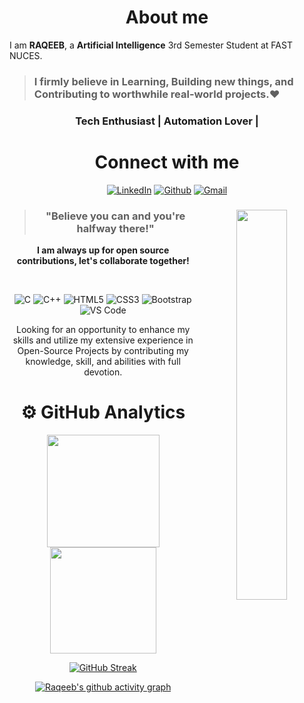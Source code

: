 <!-- 
![reame4](https://user-images.githubusercontent.com/90326051/164891150-8bc4a1d8-b9df-4a83-8857-3cf47e320658.png) 

<h1 align="center" >Hey, I'm <a href="https://www.linkedin.com/in/Raqeeb/" target="_blank">RAQEEB 👋</a>
  </br>
<img width="40%" align="right"   src="https://user-images.githubusercontent.com/90326051/163715255-a025d887-bdf0-4801-afd9-929c9d876190.png" > -->

<!-- ![MyGithubBanner](https://user-images.githubusercontent.com/90326051/192113603-d802367b-14e0-462e-9d30-e138caef5898.png) -->
<!--![GitHubBanner](https://github.com/user-attachments/assets/e8246af6-b8cd-49bb-9839-79c6c2d1e1c0)-->



<!-- <h3>About me,</h3> -->
<h1 align="center"> About me</h1>

I am <b>RAQEEB</b>, a <b>Artificial Intelligence</b> 3rd Semester Student at FAST NUCES.

> ### I firmly believe in <b>Learning</b>, <b>Building</b> new things, and <b>Contributing</b> to worthwhile real-world projects.❤

<h3 align="center">Tech Enthusiast | Automation Lover |  </h3>
   <div align="center">

 <h1 align="center">Connect with me</h1>

<div align="center">
<a  href="https://www.linkedin.com/in/raqeeb-9b695728b/" target="_blank"><img alt="LinkedIn" src="https://img.shields.io/badge/linkedin%20-%230077B5.svg?&style=for-the-badge&logo=linkedin&logoColor=white" /></a>
<a href="https://github.com/RaeesRaqeeb" target="_blank"><img alt="Github" src="https://img.shields.io/badge/GitHub-100000?style=for-the-badge&logo=github&logoColor=white"/></a>
<a href="mailto:raqeebraees23@gmail.com"><img  alt="Gmail" src="https://img.shields.io/badge/Gmail-D14836?style=for-the-badge&logo=gmail&logoColor=white"></a>

 <div align="center">

   
   <img width="40%" align="right"   src="https://user-images.githubusercontent.com/90326051/196059543-f26eed56-e331-4211-8c0f-7ec25ab482de.png">



> ### "Believe you can and you're halfway there!"

**I am always up for open source contributions, let's collaborate together!**



<br>
<p align="center"> 
<img alt="C" src="https://img.shields.io/badge/c-%2300599C.svg?&style=for-the-badge&logo=c&logoColor=white" />
<img alt="C++" src="https://img.shields.io/badge/c++-%2300599C.svg?&style=for-the-badge&logo=c%2B%2B&ogoColor=white" />
<img alt="HTML5" src="https://img.shields.io/badge/html5-%23E34F26.svg?&style=for-the-badge&logo=html5&logoColor=white" />
 <img alt="CSS3" src="https://img.shields.io/badge/css3-%231572B6.svg?&style=for-the-badge&logo=css3&logoColor=white" />
 <img alt="Bootstrap" src="https://img.shields.io/badge/bootstrap-%23563D7C.svg?style=for-the-badge&logo=bootstrap&logoColor=white" />
<img alt="VS Code" src="https://img.shields.io/badge/Visual_Studio_Code-0078D4?style=for-the-badge&logo=visual%20studio%20code&logoColor=white" />

</p>


Looking for an opportunity to enhance my skills and utilize my extensive experience in Open-Source Projects by contributing my knowledge, skill, and abilities with full devotion.

<!--
<h1 align="center">💻 Projects</h1>


| Project Name      | Description | 
| :---:        |    :----   |  
| [Imdad](https://imdad.netlify.app/)  | Bridging the gap between NGOs and public. Encouraging people to raise money for needy people and maintaining an accurate record of their valuable donations.
| [LeatherHoard](https://leatherhoard.netlify.app/)     | A basic template for e-commerce website, designed with HTML, CSS and Bootstrap. It is an open-source website.
| [Randomized Color Lab](https://colors-lab.netlify.app/)     | A React color-guessing project will help beginners understand the basic principles of React.js (components, properties, and hooks).
| [Work Flash](https://workflash.netlify.app/)     | Do you desire greater exposure for your projects? Do you want others to be able to learn from your project? If the answer is yes, you are in the right place. The "Work Flash" website will assist you in growing your network and showcasing your work to the world. Grow your website to attract more viewers by contributing it to "Work Flash."
| [Tracker Expense Calculator](https://yellow-dune-0d56eaa00.1.azurestaticapps.net/index.html)     | An easy-to-use budgeting calculator will help users to understand their expenses and manage their money. The budget process depends on an accurate calculation of expenses and revenues (Total Expenses = Net Revenue - Net Income) so that the user can calculate their total expenses. Utilizing our free expense calculator will take control of your spending! I have also contributed this project to Microsoft's Academic Content repository.
| [Blood Support](http://blood-support.live/)  | Creating a support platform to bridge the gap between donors, patients, blood banks, hospitals and maternity centers, so that they can easily connect with nearby blood donors and blood banks. |
  

# 🏆 HacktoberFest 2022 Badges
[![An image of @kiranpanjwani's Holopin badges, which is a link to view their full Holopin profile](https://holopin.me/kiranpanjwani)](https://holopin.io/@kiranpanjwani)

<h2 align="left">Support My Work:</h2>
<p><a href="https://www.buymeacoffee.com/kiranpanjwani220"> <img align="left" src="https://cdn.buymeacoffee.com/buttons/v2/default-yellow.png" height="50" width="210" alt="KiranAminPanjwani" /></a></p><br><br>
   -->
# ⚙️ GitHub Analytics
  

  <tr>
<td><img height="180px" src="https://github-readme-stats.vercel.app/api?username=RaeesRaqeeb&show_icons=true&theme=dark"/>
    <td><img height="170px" src="https://github-readme-stats.vercel.app/api/top-langs/?username=RaeesRaqeeb&layout=compact&theme=dark" /></td>
  </tr>
</table>



[![GitHub Streak](https://github-readme-streak-stats.herokuapp.com?user=RaeesRaqeeb%20&theme=dark&hide_border=true)](https://git.io/streak-stats)

[![Raqeeb's github activity graph](https://github-readme-activity-graph.vercel.app/graph?username=RaeesRaqeeb&bg_color=000000&color=c4c4c4&line=878787&point=878282&area=true&hide_border=true)](https://github.com/ashutosh00710/github-readme-activity-graph)



